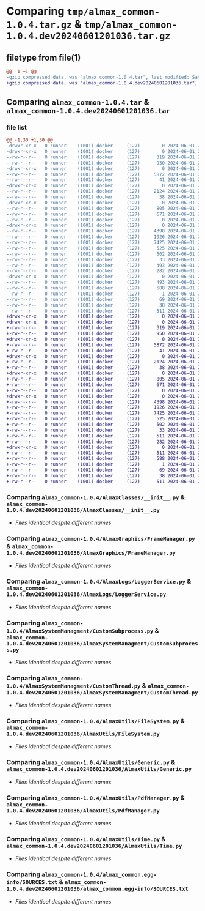 # Comparing `tmp/almax_common-1.0.4.tar.gz` & `tmp/almax_common-1.0.4.dev20240601201036.tar.gz`

## filetype from file(1)

```diff
@@ -1 +1 @@
-gzip compressed data, was "almax_common-1.0.4.tar", last modified: Sat Jun  1 20:27:29 2024, max compression
+gzip compressed data, was "almax_common-1.0.4.dev20240601201036.tar", last modified: Sat Jun  1 20:10:41 2024, max compression
```

## Comparing `almax_common-1.0.4.tar` & `almax_common-1.0.4.dev20240601201036.tar`

### file list

```diff
@@ -1,30 +1,30 @@
-drwxr-xr-x   0 runner    (1001) docker     (127)        0 2024-06-01 20:27:29.108872 almax_common-1.0.4/
-drwxr-xr-x   0 runner    (1001) docker     (127)        0 2024-06-01 20:27:29.104872 almax_common-1.0.4/AlmaxClasses/
--rw-r--r--   0 runner    (1001) docker     (127)      319 2024-06-01 20:27:19.000000 almax_common-1.0.4/AlmaxClasses/Result.py
--rw-r--r--   0 runner    (1001) docker     (127)      950 2024-06-01 20:27:19.000000 almax_common-1.0.4/AlmaxClasses/__init__.py
-drwxr-xr-x   0 runner    (1001) docker     (127)        0 2024-06-01 20:27:29.104872 almax_common-1.0.4/AlmaxGraphics/
--rw-r--r--   0 runner    (1001) docker     (127)     5872 2024-06-01 20:27:19.000000 almax_common-1.0.4/AlmaxGraphics/FrameManager.py
--rw-r--r--   0 runner    (1001) docker     (127)       41 2024-06-01 20:27:19.000000 almax_common-1.0.4/AlmaxGraphics/__init__.py
-drwxr-xr-x   0 runner    (1001) docker     (127)        0 2024-06-01 20:27:29.104872 almax_common-1.0.4/AlmaxLogs/
--rw-r--r--   0 runner    (1001) docker     (127)     2124 2024-06-01 20:27:19.000000 almax_common-1.0.4/AlmaxLogs/LoggerService.py
--rw-r--r--   0 runner    (1001) docker     (127)       38 2024-06-01 20:27:19.000000 almax_common-1.0.4/AlmaxLogs/__init__.py
-drwxr-xr-x   0 runner    (1001) docker     (127)        0 2024-06-01 20:27:29.104872 almax_common-1.0.4/AlmaxSystemManagment/
--rw-r--r--   0 runner    (1001) docker     (127)      805 2024-06-01 20:27:19.000000 almax_common-1.0.4/AlmaxSystemManagment/CustomSubprocess.py
--rw-r--r--   0 runner    (1001) docker     (127)      671 2024-06-01 20:27:19.000000 almax_common-1.0.4/AlmaxSystemManagment/CustomThread.py
--rw-r--r--   0 runner    (1001) docker     (127)        0 2024-06-01 20:27:19.000000 almax_common-1.0.4/AlmaxSystemManagment/__init__.py
-drwxr-xr-x   0 runner    (1001) docker     (127)        0 2024-06-01 20:27:29.104872 almax_common-1.0.4/AlmaxUtils/
--rw-r--r--   0 runner    (1001) docker     (127)     4398 2024-06-01 20:27:19.000000 almax_common-1.0.4/AlmaxUtils/FileSystem.py
--rw-r--r--   0 runner    (1001) docker     (127)     1926 2024-06-01 20:27:19.000000 almax_common-1.0.4/AlmaxUtils/Generic.py
--rw-r--r--   0 runner    (1001) docker     (127)     7425 2024-06-01 20:27:19.000000 almax_common-1.0.4/AlmaxUtils/PdfManager.py
--rw-r--r--   0 runner    (1001) docker     (127)      525 2024-06-01 20:27:19.000000 almax_common-1.0.4/AlmaxUtils/Time.py
--rw-r--r--   0 runner    (1001) docker     (127)      502 2024-06-01 20:27:19.000000 almax_common-1.0.4/AlmaxUtils/Xml.py
--rw-r--r--   0 runner    (1001) docker     (127)       33 2024-06-01 20:27:19.000000 almax_common-1.0.4/AlmaxUtils/__init__.py
--rw-r--r--   0 runner    (1001) docker     (127)      493 2024-06-01 20:27:29.108872 almax_common-1.0.4/PKG-INFO
--rw-r--r--   0 runner    (1001) docker     (127)      282 2024-06-01 20:27:19.000000 almax_common-1.0.4/README.md
-drwxr-xr-x   0 runner    (1001) docker     (127)        0 2024-06-01 20:27:29.108872 almax_common-1.0.4/almax_common.egg-info/
--rw-r--r--   0 runner    (1001) docker     (127)      493 2024-06-01 20:27:29.000000 almax_common-1.0.4/almax_common.egg-info/PKG-INFO
--rw-r--r--   0 runner    (1001) docker     (127)      588 2024-06-01 20:27:29.000000 almax_common-1.0.4/almax_common.egg-info/SOURCES.txt
--rw-r--r--   0 runner    (1001) docker     (127)        1 2024-06-01 20:27:29.000000 almax_common-1.0.4/almax_common.egg-info/dependency_links.txt
--rw-r--r--   0 runner    (1001) docker     (127)       69 2024-06-01 20:27:29.000000 almax_common-1.0.4/almax_common.egg-info/top_level.txt
--rw-r--r--   0 runner    (1001) docker     (127)       38 2024-06-01 20:27:29.108872 almax_common-1.0.4/setup.cfg
--rw-r--r--   0 runner    (1001) docker     (127)      511 2024-06-01 20:27:19.000000 almax_common-1.0.4/setup.py
+drwxr-xr-x   0 runner    (1001) docker     (127)        0 2024-06-01 20:10:41.484402 almax_common-1.0.4.dev20240601201036/
+drwxr-xr-x   0 runner    (1001) docker     (127)        0 2024-06-01 20:10:41.480402 almax_common-1.0.4.dev20240601201036/AlmaxClasses/
+-rw-r--r--   0 runner    (1001) docker     (127)      319 2024-06-01 20:10:30.000000 almax_common-1.0.4.dev20240601201036/AlmaxClasses/Result.py
+-rw-r--r--   0 runner    (1001) docker     (127)      950 2024-06-01 20:10:30.000000 almax_common-1.0.4.dev20240601201036/AlmaxClasses/__init__.py
+drwxr-xr-x   0 runner    (1001) docker     (127)        0 2024-06-01 20:10:41.480402 almax_common-1.0.4.dev20240601201036/AlmaxGraphics/
+-rw-r--r--   0 runner    (1001) docker     (127)     5872 2024-06-01 20:10:30.000000 almax_common-1.0.4.dev20240601201036/AlmaxGraphics/FrameManager.py
+-rw-r--r--   0 runner    (1001) docker     (127)       41 2024-06-01 20:10:30.000000 almax_common-1.0.4.dev20240601201036/AlmaxGraphics/__init__.py
+drwxr-xr-x   0 runner    (1001) docker     (127)        0 2024-06-01 20:10:41.480402 almax_common-1.0.4.dev20240601201036/AlmaxLogs/
+-rw-r--r--   0 runner    (1001) docker     (127)     2124 2024-06-01 20:10:30.000000 almax_common-1.0.4.dev20240601201036/AlmaxLogs/LoggerService.py
+-rw-r--r--   0 runner    (1001) docker     (127)       38 2024-06-01 20:10:30.000000 almax_common-1.0.4.dev20240601201036/AlmaxLogs/__init__.py
+drwxr-xr-x   0 runner    (1001) docker     (127)        0 2024-06-01 20:10:41.480402 almax_common-1.0.4.dev20240601201036/AlmaxSystemManagment/
+-rw-r--r--   0 runner    (1001) docker     (127)      805 2024-06-01 20:10:30.000000 almax_common-1.0.4.dev20240601201036/AlmaxSystemManagment/CustomSubprocess.py
+-rw-r--r--   0 runner    (1001) docker     (127)      671 2024-06-01 20:10:30.000000 almax_common-1.0.4.dev20240601201036/AlmaxSystemManagment/CustomThread.py
+-rw-r--r--   0 runner    (1001) docker     (127)        0 2024-06-01 20:10:30.000000 almax_common-1.0.4.dev20240601201036/AlmaxSystemManagment/__init__.py
+drwxr-xr-x   0 runner    (1001) docker     (127)        0 2024-06-01 20:10:41.480402 almax_common-1.0.4.dev20240601201036/AlmaxUtils/
+-rw-r--r--   0 runner    (1001) docker     (127)     4398 2024-06-01 20:10:30.000000 almax_common-1.0.4.dev20240601201036/AlmaxUtils/FileSystem.py
+-rw-r--r--   0 runner    (1001) docker     (127)     1926 2024-06-01 20:10:30.000000 almax_common-1.0.4.dev20240601201036/AlmaxUtils/Generic.py
+-rw-r--r--   0 runner    (1001) docker     (127)     7425 2024-06-01 20:10:30.000000 almax_common-1.0.4.dev20240601201036/AlmaxUtils/PdfManager.py
+-rw-r--r--   0 runner    (1001) docker     (127)      525 2024-06-01 20:10:30.000000 almax_common-1.0.4.dev20240601201036/AlmaxUtils/Time.py
+-rw-r--r--   0 runner    (1001) docker     (127)      502 2024-06-01 20:10:30.000000 almax_common-1.0.4.dev20240601201036/AlmaxUtils/Xml.py
+-rw-r--r--   0 runner    (1001) docker     (127)       33 2024-06-01 20:10:30.000000 almax_common-1.0.4.dev20240601201036/AlmaxUtils/__init__.py
+-rw-r--r--   0 runner    (1001) docker     (127)      511 2024-06-01 20:10:41.484402 almax_common-1.0.4.dev20240601201036/PKG-INFO
+-rw-r--r--   0 runner    (1001) docker     (127)      282 2024-06-01 20:10:30.000000 almax_common-1.0.4.dev20240601201036/README.md
+drwxr-xr-x   0 runner    (1001) docker     (127)        0 2024-06-01 20:10:41.484402 almax_common-1.0.4.dev20240601201036/almax_common.egg-info/
+-rw-r--r--   0 runner    (1001) docker     (127)      511 2024-06-01 20:10:41.000000 almax_common-1.0.4.dev20240601201036/almax_common.egg-info/PKG-INFO
+-rw-r--r--   0 runner    (1001) docker     (127)      588 2024-06-01 20:10:41.000000 almax_common-1.0.4.dev20240601201036/almax_common.egg-info/SOURCES.txt
+-rw-r--r--   0 runner    (1001) docker     (127)        1 2024-06-01 20:10:41.000000 almax_common-1.0.4.dev20240601201036/almax_common.egg-info/dependency_links.txt
+-rw-r--r--   0 runner    (1001) docker     (127)       69 2024-06-01 20:10:41.000000 almax_common-1.0.4.dev20240601201036/almax_common.egg-info/top_level.txt
+-rw-r--r--   0 runner    (1001) docker     (127)       38 2024-06-01 20:10:41.484402 almax_common-1.0.4.dev20240601201036/setup.cfg
+-rw-r--r--   0 runner    (1001) docker     (127)      511 2024-06-01 20:10:30.000000 almax_common-1.0.4.dev20240601201036/setup.py
```

### Comparing `almax_common-1.0.4/AlmaxClasses/__init__.py` & `almax_common-1.0.4.dev20240601201036/AlmaxClasses/__init__.py`

 * *Files identical despite different names*

### Comparing `almax_common-1.0.4/AlmaxGraphics/FrameManager.py` & `almax_common-1.0.4.dev20240601201036/AlmaxGraphics/FrameManager.py`

 * *Files identical despite different names*

### Comparing `almax_common-1.0.4/AlmaxLogs/LoggerService.py` & `almax_common-1.0.4.dev20240601201036/AlmaxLogs/LoggerService.py`

 * *Files identical despite different names*

### Comparing `almax_common-1.0.4/AlmaxSystemManagment/CustomSubprocess.py` & `almax_common-1.0.4.dev20240601201036/AlmaxSystemManagment/CustomSubprocess.py`

 * *Files identical despite different names*

### Comparing `almax_common-1.0.4/AlmaxSystemManagment/CustomThread.py` & `almax_common-1.0.4.dev20240601201036/AlmaxSystemManagment/CustomThread.py`

 * *Files identical despite different names*

### Comparing `almax_common-1.0.4/AlmaxUtils/FileSystem.py` & `almax_common-1.0.4.dev20240601201036/AlmaxUtils/FileSystem.py`

 * *Files identical despite different names*

### Comparing `almax_common-1.0.4/AlmaxUtils/Generic.py` & `almax_common-1.0.4.dev20240601201036/AlmaxUtils/Generic.py`

 * *Files identical despite different names*

### Comparing `almax_common-1.0.4/AlmaxUtils/PdfManager.py` & `almax_common-1.0.4.dev20240601201036/AlmaxUtils/PdfManager.py`

 * *Files identical despite different names*

### Comparing `almax_common-1.0.4/AlmaxUtils/Time.py` & `almax_common-1.0.4.dev20240601201036/AlmaxUtils/Time.py`

 * *Files identical despite different names*

### Comparing `almax_common-1.0.4/almax_common.egg-info/SOURCES.txt` & `almax_common-1.0.4.dev20240601201036/almax_common.egg-info/SOURCES.txt`

 * *Files identical despite different names*

